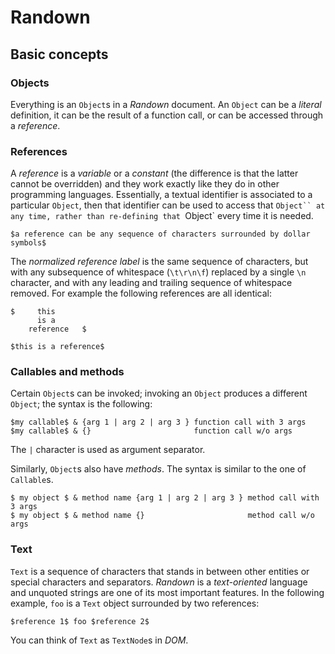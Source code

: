 # Randown

## Basic concepts

### Objects

Everything is an `Object`s in a _Randown_ document. An `Object` can be a _literal_
definition, it can be the result of a function call, or can be accessed through a
_reference_.

### References

A _reference_ is a _variable_ or a _constant_ (the difference is that the latter cannot be 
overridden) and they work exactly like they do in other programming languages.
Essentially, a textual identifier is associated to a particular `Object`, then that
identifier can be used to access that `Object`` at any time, rather than re-defining that
`Object` every time it is needed. 

    $a reference can be any sequence of characters surrounded by dollar symbols$
    
The _normalized reference label_ is the same sequence of characters, but with any
subsequence of whitespace (`\t\r\n\f`) replaced by a single `\n` character, and with any
leading and trailing sequence of whitespace removed. For example the following references
are all identical:

    $     this   
          is a  
        reference   $
    
    $this is a reference$
    
### Callables and methods

Certain `Object`s can be invoked; invoking an `Object` produces a different `Object`; the
syntax is the following:

    $my callable$ & {arg 1 | arg 2 | arg 3 } function call with 3 args
    $my callable$ & {}                       function call w/o args
    
The `|` character is used as argument separator.

Similarly, `Object`s also have _methods_. The syntax is similar to the one of
`Callable`s.
    
    $ my object $ & method name {arg 1 | arg 2 | arg 3 } method call with 3 args
    $ my object $ & method name {}                       method call w/o args




### Text

`Text` is a sequence of characters that stands in between other entities or special
characters and separators. _Randown_ is a _text-oriented_ language and unquoted strings
are one of its most important features. In the following example, ` foo ` is a `Text`
object surrounded by two references:

    $reference 1$ foo $reference 2$
    
You can think of `Text` as `TextNode`s in _DOM_.
    
